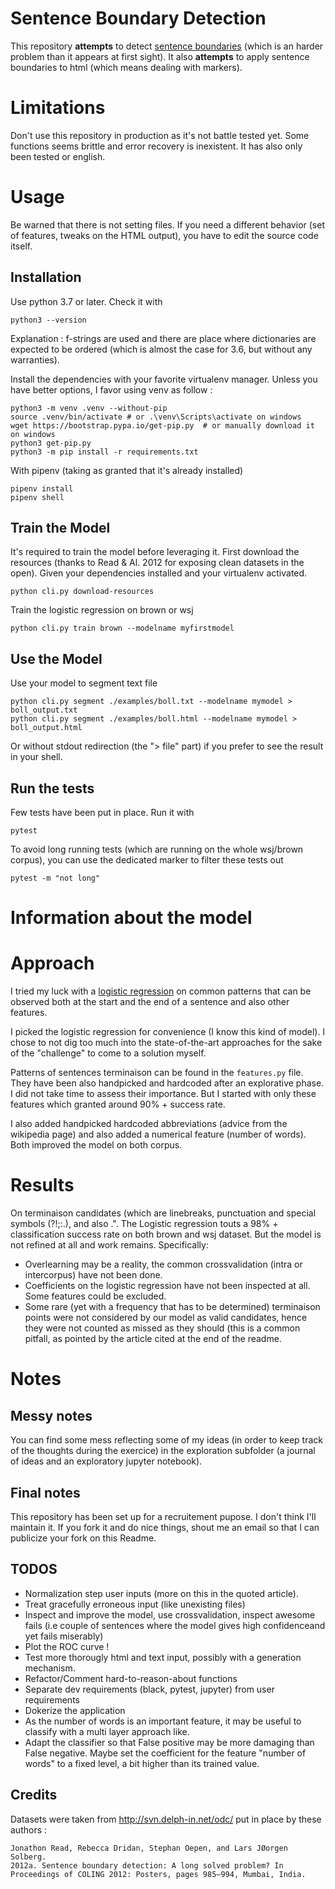 # Sentence Boundary Detection

This repository **attempts** to detect [sentence boundaries](https://en.wikipedia.org/wiki/Sentence_boundary_disambiguation) (which is an harder problem than it appears at first sight).
It also **attempts** to apply sentence boundaries to html (which means dealing with markers).

# Limitations

Don't use this repository in production as it's not battle tested yet. Some functions seems brittle and error recovery is inexistent.
It has also only been tested or english.


# Usage

Be warned that there is not setting files. If you need a different behavior (set of features, tweaks on the HTML output), you have to edit the source code itself.

## Installation

Use python 3.7 or later. Check it with
```
python3 --version
```

Explanation : f-strings are used and there are place where dictionaries are expected to be ordered (which is almost the case for 3.6, but without any warranties).


Install the dependencies with your favorite virtualenv manager. 
Unless you have better options, I favor using venv as follow :
```
python3 -m venv .venv --without-pip
source .venv/bin/activate # or .\venv\Scripts\activate on windows
wget https://bootstrap.pypa.io/get-pip.py  # or manually download it on windows
python3 get-pip.py
python3 -m pip install -r requirements.txt
```

With pipenv (taking as granted that it's already installed)
```
pipenv install
pipenv shell
```

## Train the Model

It's required to train the model before leveraging it.
First download the resources (thanks to Read & Al. 2012 for exposing clean datasets in the open).
Given your dependencies installed and your virtualenv activated.

```
python cli.py download-resources
```

Train the logistic regression on brown or wsj
```
python cli.py train brown --modelname myfirstmodel
```

## Use the Model

Use your model to segment text file

```
python cli.py segment ./examples/boll.txt --modelname mymodel > boll_output.txt
python cli.py segment ./examples/boll.html --modelname mymodel > boll_output.html
```
Or without stdout redirection (the "> file" part) if you prefer to see the result in your shell.


## Run the tests

Few tests have been put in place.
Run it with
```
pytest
```
To avoid long running tests (which are running on the whole wsj/brown corpus), you can use the dedicated marker to filter these tests out
```
pytest -m "not long"
```

# Information about the model

# Approach

I tried my luck with a [logistic regression](https://en.wikipedia.org/wiki/Logistic_regression) on common patterns that can be observed both at the start and the end of a sentence and also other features.

I picked the logistic regression for convenience (I know this kind of model). I chose to not dig too much into the state-of-the-art approaches for the sake of the "challenge" to come to a solution myself.

Patterns of sentences terminaison can be found in the `features.py` file. 
They have been also handpicked and hardcoded after an explorative phase. I did not take time to assess their importance. But I started with only these features which granted around 90% + success rate.

I also added handpicked hardcoded abbreviations (advice from the wikipedia page) and also added a numerical feature (number of words).
Both improved the model on both corpus.


# Results

On terminaison candidates (which are linebreaks, punctuation and special symbols (?!;:.), and also .".
The Logistic regression touts a 98% + classification success rate on both brown and wsj dataset.
But the model is not refined at all and work remains. Specifically: 
- Overlearning may be a reality, the common crossvalidation (intra or intercorpus) have not been done.
- Coefficients on the logistic regression have not been inspected at all. Some features could be excluded.
- Some rare (yet with a frequency that has to be determined) terminaison points were not considered by our model as valid candidates, hence they were not counted as missed as they should (this is a common pitfall, as pointed by the article cited at the end of the readme.

# Notes

## Messy notes

You can find some mess reflecting some of my ideas (in order to keep track of the thoughts during the exercice) in the exploration subfolder (a journal of ideas and an exploratory jupyter notebook).


## Final notes

This repository has been set up for a recruitement pupose. I don't think I'll maintain it. If you fork it and do nice things, shout me an email so that I can publicize your fork on this Readme.

## TODOS

- Normalization step user inputs (more on this in the quoted article).
- Treat gracefully erroneous input (like unexisting files)
- Inspect and improve the model, use crossvalidation, inspect awesome fails (i.e couple of sentences where the model gives high confidenceand yet fails miserably)
- Plot the ROC curve !
- Test more thorougly html and text input, possibly with a generation mechanism.
- Refactor/Comment hard-to-reason-about functions
- Separate dev requirements (black, pytest, jupyter) from user requirements
- Dokerize the application
- As the number of words is an important feature, it may be useful to classify with a multi layer approach like.
- Adapt the classifier so that False positive may be more damaging than False negative. Maybe set the coefficient for the feature "number of words" to a fixed level, a bit higher than its trained value. 


## Credits

Datasets were taken from http://svn.delph-in.net/odc/ put in place by these authors :
```
Jonathon Read, Rebecca Dridan, Stephan Oepen, and Lars JØorgen Solberg.
2012a. Sentence boundary detection: A long solved problem? In Proceedings of COLING 2012: Posters, pages 985–994, Mumbai, India.
```



